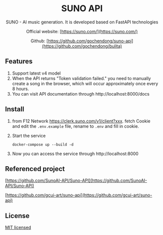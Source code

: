 <div align="center">
<h1> SUNO API </h1>


SUNO - AI music generation. It is developed based on FastAPI technologies

Official website: [https://suno.com/](https://suno.com/)

Github: [https://github.com/gochendong/suno-api](https://github.com/gochendong/bulita)
</div>

## Features

1. Support latest v4 model
2. When the API returns "Token validation failed." you need to manually create a song in the browser, which will occur approximately once every 8 hours.
3. You can visit API documentation through http://localhost:8000/docs

## Install

1. from F12 Network https://clerk.suno.com/v1/client?xxx. fetch Cookie and edit the `.env.example` file, rename to `.env` and fill in cookie.

2. Start the service
    ```
    docker-compose up --build -d
    ```
3. Now you can access the service through http://localhost:8000


## Referenced project

[https://github.com/SunoAI-API/Suno-API](https://github.com/SunoAI-API/Suno-API)

[https://github.com/gcui-art/suno-api](https://github.com/gcui-art/suno-api)

## License

[MIT licensed](./LICENSE)
